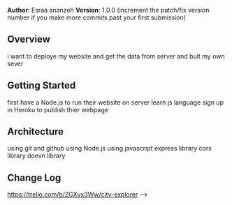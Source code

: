 
**Author**: Esraa ananzeh
**Version**: 1.0.0 (increment the patch/fix version number if you make more commits past your first submission)

## Overview
<!-- Provide a high level overview of what this application is and why you are building it, beyond the fact that it's an assignment for this class. (i.e. What's your problem domain?) -->
i want to deploye my website and get the data from server 
and bult my own sever 

## Getting Started
<!-- What are the steps that a user must take in order to build this app on their own machine and get it running? -->
first have a Node.js to run their website on server
learn js language
sign up in Heroku to publish thier webpage 

## Architecture
<!-- Provide a detailed description of the application design. What technologies (languages, libraries, etc) you're using, and any other relevant design information. -->
using git and github 
using Node.js
using javascript
express library
cors library
doevn library



## Change Log
<!-- Use this area to document the iterative changes made to your application as each feature is successfully implemented. Use time stamps. Here's an examples:

05-04-2001 3:00pm - Application now has a fully-functional express server, with a GET route for the location resource.
05-04-2001 4:00pm - Application now has deploy with location route
in heroku

05-04-2001 6:00pm - Application now has deploy with weather route
in heroku
05-04-2001 7:00pm - i build the error function and deploye the final edit in heroku

## Credits and Collaborations
<!-- Give credit (and a link) to other people or resources that helped you build this application. -->
https://trello.com/b/ZGXvx3Ww/city-explorer
-->
